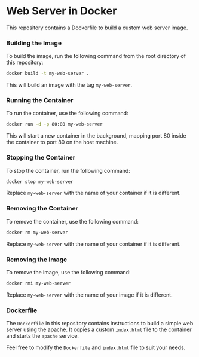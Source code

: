 # Web Server in Docker
This repository contains a Dockerfile to build a custom web server image.

### Building the Image
To build the image, run the following command from the root directory of this repository:

```bash
docker build -t my-web-server .
```

This will build an image with the tag `my-web-server`.

### Running the Container
To run the container, use the following command:

```bash
docker run -d -p 80:80 my-web-server
```

This will start a new container in the background, mapping port 80 inside the container to port 80 on the host machine.

### Stopping the Container
To stop the container, run the following command:

```bash
docker stop my-web-server
```

Replace `my-web-server` with the name of your container if it is different.

### Removing the Container
To remove the container, use the following command:

```bash
docker rm my-web-server
```

Replace `my-web-server` with the name of your container if it is different.

### Removing the Image
To remove the image, use the following command:

```bash
docker rmi my-web-server
```
Replace `my-web-server` with the name of your image if it is different.

### Dockerfile
The `Dockerfile` in this repository contains instructions to build a simple web server using the apache. It copies a custom `index.html` file to the container and starts the `apache` service.

Feel free to modify the `Dockerfile` and `index.html` file to suit your needs.

